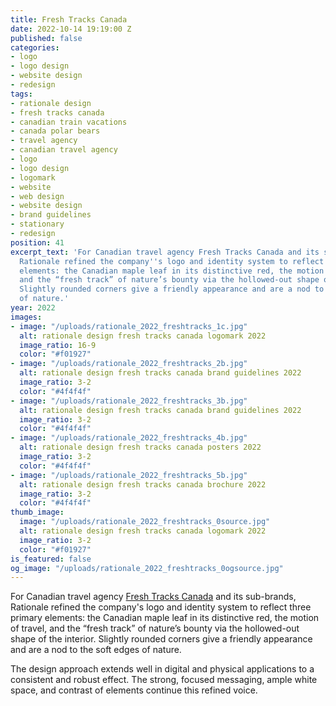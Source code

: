 ```yaml
---
title: Fresh Tracks Canada
date: 2022-10-14 19:19:00 Z
published: false
categories:
- logo
- logo design
- website design
- redesign
tags:
- rationale design
- fresh tracks canada
- canadian train vacations
- canada polar bears
- travel agency
- canadian travel agency
- logo
- logo design
- logomark
- website
- web design
- website design
- brand guidelines
- stationary
- redesign
position: 41
excerpt_text: 'For Canadian travel agency Fresh Tracks Canada and its sub-brands,
  Rationale refined the company''s logo and identity system to reflect three primary
  elements: the Canadian maple leaf in its distinctive red, the motion of travel,
  and the “fresh track” of nature’s bounty via the hollowed-out shape of the interior.
  Slightly rounded corners give a friendly appearance and are a nod to the soft edges
  of nature.'
year: 2022
images:
- image: "/uploads/rationale_2022_freshtracks_1c.jpg"
  alt: rationale design fresh tracks canada logomark 2022
  image_ratio: 16-9
  color: "#f01927"
- image: "/uploads/rationale_2022_freshtracks_2b.jpg"
  alt: rationale design fresh tracks canada brand guidelines 2022
  image_ratio: 3-2
  color: "#4f4f4f"
- image: "/uploads/rationale_2022_freshtracks_3b.jpg"
  alt: rationale design fresh tracks canada brand guidelines 2022
  image_ratio: 3-2
  color: "#4f4f4f"
- image: "/uploads/rationale_2022_freshtracks_4b.jpg"
  alt: rationale design fresh tracks canada posters 2022
  image_ratio: 3-2
  color: "#4f4f4f"
- image: "/uploads/rationale_2022_freshtracks_5b.jpg"
  alt: rationale design fresh tracks canada brochure 2022
  image_ratio: 3-2
  color: "#4f4f4f"
thumb_image:
  image: "/uploads/rationale_2022_freshtracks_0source.jpg"
  alt: rationale design fresh tracks canada logomark 2022
  image_ratio: 3-2
  color: "#f01927"
is_featured: false
og_image: "/uploads/rationale_2022_freshtracks_0ogsource.jpg"
---
```


For Canadian travel agency [Fresh Tracks Canada](https://freshtrackscanada.com/) and its sub-brands, Rationale refined the company's logo and identity system to reflect three primary elements: the Canadian maple leaf in its distinctive red, the motion of travel, and the “fresh track” of nature’s bounty via the hollowed-out shape of the interior. Slightly rounded corners give a friendly appearance and are a nod to the soft edges of nature.

The design approach extends well in digital and physical applications to a consistent and robust effect. The strong, focused messaging, ample white space, and contrast of elements continue this refined voice.
